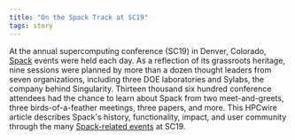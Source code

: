 ```yaml
---
title: "On the Spack Track at SC19"
tags: story
---
```


At the annual supercomputing conference (SC19) in Denver, Colorado, [Spack](https://spack.io/) events were held each day. As a reflection of its grassroots heritage, nine sessions were planned by more than a dozen thought leaders from seven organizations, including three DOE laboratories and Sylabs, the company behind Singularity. Thirteen thousand six hundred conference attendees had the chance to learn about Spack from two meet-and-greets, three birds-of-a-feather meetings, three papers, and more. This HPCwire article describes Spack's history, functionality, impact, and user community through the many [Spack-related events](https://spack.io/spack-at-sc19/) at SC19.
